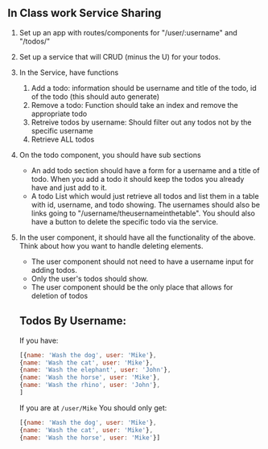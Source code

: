 ## In Class work Service Sharing
1. Set up an app with routes/components for "/user/:username" and "/todos/"
2. Set up a service that will CRUD (minus the U) for your todos.
3. In the Service, have functions 
    1. Add a todo: information should be username and title of the todo, id of the todo (this should auto generate)
    2. Remove a todo: Function should take an index and remove the appropriate todo
    3. Retreive todos by username: Should filter out any todos not by the specific username
    4. Retrieve ALL todos
4. On the todo component, you should have sub sections
    * An add todo section should have a form for a username and a title of todo. When you add a todo it should keep the todos you already have and just add to it.
    * A todo List which would just retrieve all todos and list them in a table with id, username, and todo showing. The usernames should also be links going to "/username/theusernameinthetable". You should also have a button to delete the specific todo via the service.
5. In the user component, it should have all the functionality of the above. Think about how you want to handle deleting elements.
    * The user component should not need to have a username input for adding todos.
    * Only the user's todos should show.
    * The user component should be the only place that allows for deletion of todos


    ## Todos By Username:
    If you have: 
    ``` javascript
    [{name: 'Wash the dog', user: 'Mike'},
    {name: 'Wash the cat', user: 'Mike'},
    {name: 'Wash the elephant', user: 'John'},
    {name: 'Wash the horse', user: 'Mike'},
    {name: 'Wash the rhino', user: 'John'},
    ]
    ```
    If you are at `/user/Mike` You should only get:
    ``` javascript
    [{name: 'Wash the dog', user: 'Mike'},
    {name: 'Wash the cat', user: 'Mike'},
    {name: 'Wash the horse', user: 'Mike'}]
    ```

